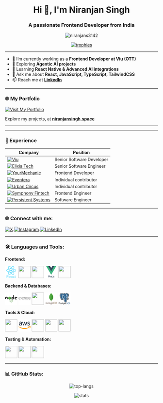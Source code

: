 <h1 align="center">Hi 👋, I'm Niranjan Singh</h1>
<h3 align="center">A passionate Frontend Developer from India</h3>

<p align="center">
  <img src="https://komarev.com/ghpvc/?username=niranjans3142&label=Profile%20views&color=0e75b6&style=flat" alt="niranjans3142" />
</p>

<p align="center">
  <a href="https://github.com/ryo-ma/github-profile-trophy">
    <img src="https://github-profile-trophy.vercel.app/?username=niranjans3142&theme=onedark&margin-w=10&margin-h=10" alt="trophies" />
  </a>
</p>

---

- 🔭 I’m currently working as a **Frontend Developer at Viu (OTT)**
- 👯 Exploring **Agentic AI projects**
- 🌱 Learning **React Native & Advanced AI integrations**
- 💬 Ask me about **React, JavaScript, TypeScript, TailwindCSS**
- 📫 Reach me at **[LinkedIn](https://www.linkedin.com/in/niranjan-singh-9b0a7a1a4/)**
  
---

### 🌐 My Portfolio

[![Visit My Portfolio](https://img.shields.io/badge/Visit_Portfolio-Black?style=for-the-badge&logo=google-chrome&logoColor=white)](https://niranjansingh.space/)

Explore my projects, at [**niranjansingh.space**](https://niranjansingh.space/#work-experience)

---
---

<h3 align="left">💼 Experience</h3>

| Company | Position |
|---------|----------|
| <a href="https://www.viu.com/" target="_blank"><img src="https://encrypted-tbn0.gstatic.com/images?q=tbn:ANd9GcQJtDrB_ahDPXEXqLIzE2y094yNXzQwH6YcVg&s" alt="Viu" width="100"/></a> | Senior Software Developer |
| <a href="https://reverent-swanson-22aece.netlify.app/" target="_blank"><img src="https://encrypted-tbn0.gstatic.com/images?q=tbn:ANd9GcRqr6Ub0DPNiHVcB1ETwtEUlKrH5iaWo9iJBQ&s" alt="Elixia Tech" width="100"/></a> | Senior Software Engineer |
| <a href="https://www.yourmechanic.com/" target="_blank"><img src="https://mms.businesswire.com/media/20210813005040/en/899023/4/Copy_of_Copy_of_YM-LOGO-DARK_%281%29.jpg" alt="YourMechanic" width="100"/></a> | Frontend Developer |
| <a href="#" target="_blank"><img src="https://encrypted-tbn0.gstatic.com/images?q=tbn:ANd9GcQ2owWaPVXKyWU-O5IefyTbLvC02zQdXhxrkg&s" alt="Eventera" width="100"/></a> | Individual contributor |
| <a href="#" target="_blank"><img src="https://ucstudio.u-c.com.au/map/Apps/Logo/UC_Logo.png" alt="Urban Circus" width="100"/></a> | Individual contributor |
| <a href="https://www.symphonyfintech.com/" target="_blank"><img src="https://encrypted-tbn0.gstatic.com/images?q=tbn:ANd9GcS-h5ye8v-wX-p_DMWvYr2j0eYgruqAFtf9lg&s" alt="Symphony Fintech" width="100"/></a> | Frontend Engineer |
| <a href="https://www.persistent.com/" target="_blank"><img src="https://encrypted-tbn0.gstatic.com/images?q=tbn:ANd9GcQURX0q1iHLXl0nKTksc2V3DlVm9csSgEy2oA&s" alt="Persistent Systems" width="100"/></a> | Software Engineer |

---



<h3 align="left">🌐 Connect with me:</h3>
<p align="left">
  <a href="https://x.com/niranja88466752" target="_blank">
    <img align="center" src="https://cdn.jsdelivr.net/npm/svg-icon@0.8.2/dist/trimmed-svg/ionic/social-twitter-outline.svg" alt="X" height="30" width="40" />
  </a>
  <a href="https://www.instagram.com/way_random1/" target="_blank">
    <img align="center" src="https://cdn.jsdelivr.net/npm/social-media-icons@0.3.1/icons/instagram.svg" alt="Instagram" height="30" width="40" />
  </a>
  <a href="https://www.linkedin.com/in/niranjan-singh-9b0a7a1a4/" target="_blank">
    <img align="center" src="https://cdn.jsdelivr.net/npm/social-media-icons@0.3.1/icons/linkedin.svg" alt="LinkedIn" height="30" width="40" />
  </a>
</p>

---

<h3 align="left">🛠️ Languages and Tools:</h3>

**Frontend:**  
<p>
  <a href="https://reactjs.org/"><img src="https://raw.githubusercontent.com/devicons/devicon/master/icons/react/react-original-wordmark.svg" width="40" height="40"/></a>
  <a href="https://nextjs.org/"><img src="https://cdn.worldvectorlogo.com/logos/nextjs-2.svg" width="40" height="40"/></a>
  <a href="https://angular.io/"><img src="https://angular.io/assets/images/logos/angular/angular.svg" width="40" height="40"/></a>
  <a href="https://vuejs.org/"><img src="https://raw.githubusercontent.com/devicons/devicon/master/icons/vuejs/vuejs-original-wordmark.svg" width="40" height="40"/></a>
  <a href="https://tailwindcss.com/"><img src="https://www.vectorlogo.zone/logos/tailwindcss/tailwindcss-icon.svg" width="40" height="40"/></a>
</p>

**Backend & Databases:**  
<p>
  <a href="https://nodejs.org/"><img src="https://raw.githubusercontent.com/devicons/devicon/master/icons/nodejs/nodejs-original-wordmark.svg" width="40" height="40"/></a>
  <a href="https://expressjs.com/"><img src="https://raw.githubusercontent.com/devicons/devicon/master/icons/express/express-original-wordmark.svg" width="40" height="40"/></a>
  <a href="https://www.djangoproject.com/"><img src="https://cdn.worldvectorlogo.com/logos/django.svg" width="40" height="40"/></a>
  <a href="https://www.mongodb.com/"><img src="https://raw.githubusercontent.com/devicons/devicon/master/icons/mongodb/mongodb-original-wordmark.svg" width="40" height="40"/></a>
  <a href="https://www.postgresql.org/"><img src="https://raw.githubusercontent.com/devicons/devicon/master/icons/postgresql/postgresql-original-wordmark.svg" width="40" height="40"/></a>
</p>

**Tools & Cloud:**  
<p>
  <a href="https://git-scm.com/"><img src="https://www.vectorlogo.zone/logos/git-scm/git-scm-icon.svg" width="40" height="40"/></a>
  <a href="https://aws.amazon.com/"><img src="https://raw.githubusercontent.com/devicons/devicon/master/icons/amazonwebservices/amazonwebservices-original-wordmark.svg" width="40" height="40"/></a>
  <a href="https://cloud.google.com/"><img src="https://www.vectorlogo.zone/logos/google_cloud/google_cloud-icon.svg" width="40" height="40"/></a>
  <a href="https://www.figma.com/"><img src="https://www.vectorlogo.zone/logos/figma/figma-icon.svg" width="40" height="40"/></a>
  <a href="https://postman.com/"><img src="https://www.vectorlogo.zone/logos/getpostman/getpostman-icon.svg" width="40" height="40"/></a>
</p>

**Testing & Automation:**  
<p>
  <a href="https://jestjs.io/"><img src="https://www.vectorlogo.zone/logos/jestjsio/jestjsio-icon.svg" width="40" height="40"/></a>
  <a href="https://www.selenium.dev/"><img src="https://raw.githubusercontent.com/detain/svg-logos/master/svg/selenium-logo.svg" width="40" height="40"/></a>
  <a href="https://github.com/puppeteer/puppeteer"><img src="https://www.vectorlogo.zone/logos/pptrdev/pptrdev-official.svg" width="40" height="40"/></a>
</p>

---

<h3 align="left">📊 GitHub Stats:</h3>
<p align="center">
  <img src="https://github-readme-stats.vercel.app/api/top-langs?username=niranjans3142&show_icons=true&locale=en&layout=compact&theme=radical" alt="top-langs" />
</p>
<p align="center">
  <img src="https://github-readme-stats.vercel.app/api?username=niranjans3142&show_icons=true&locale=en&theme=radical" alt="stats" />
</p>
